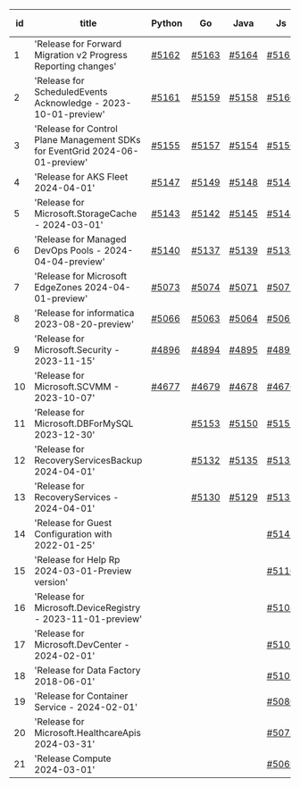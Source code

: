 | id | title | Python | Go | Java | Js | created date | target date | status |
| ------ | ------ | ------ | ------ | ------ | ------ | ------ | ------ | :-----: |
| 1 | 'Release for Forward Migration v2 Progress Reporting changes'  | [#5162](https://github.com/Azure/sdk-release-request/issues/5162)  | [#5163](https://github.com/Azure/sdk-release-request/issues/5163)  | [#5164](https://github.com/Azure/sdk-release-request/issues/5164)  | [#5165](https://github.com/Azure/sdk-release-request/issues/5165)  | 04-24 | 05-24 | Hold on by Python/ |
| 2 | 'Release for ScheduledEvents Acknowledge - 2023-10-01-preview'  | [#5161](https://github.com/Azure/sdk-release-request/issues/5161)  | [#5159](https://github.com/Azure/sdk-release-request/issues/5159)  | [#5158](https://github.com/Azure/sdk-release-request/issues/5158)  | [#5160](https://github.com/Azure/sdk-release-request/issues/5160)  | 04-24 | 05-24 |  |
| 3 | 'Release for Control Plane Management SDKs for EventGrid 2024-06-01-preview'  | [#5155](https://github.com/Azure/sdk-release-request/issues/5155)  | [#5157](https://github.com/Azure/sdk-release-request/issues/5157)  | [#5154](https://github.com/Azure/sdk-release-request/issues/5154)  | [#5156](https://github.com/Azure/sdk-release-request/issues/5156)  | 04-24 | 05-24 |  |
| 4 | 'Release for AKS Fleet 2024-04-01'  | [#5147](https://github.com/Azure/sdk-release-request/issues/5147)  | [#5149](https://github.com/Azure/sdk-release-request/issues/5149)  | [#5148](https://github.com/Azure/sdk-release-request/issues/5148)  | [#5146](https://github.com/Azure/sdk-release-request/issues/5146)  | 04-24 | 05-24 |  |
| 5 | 'Release for Microsoft.StorageCache - 2024-03-01'  | [#5143](https://github.com/Azure/sdk-release-request/issues/5143)  | [#5142](https://github.com/Azure/sdk-release-request/issues/5142)  | [#5145](https://github.com/Azure/sdk-release-request/issues/5145)  | [#5144](https://github.com/Azure/sdk-release-request/issues/5144)  | 04-23 | 05-24 |  |
| 6 | 'Release for Managed DevOps Pools - 2024-04-04-preview'  | [#5140](https://github.com/Azure/sdk-release-request/issues/5140)  | [#5137](https://github.com/Azure/sdk-release-request/issues/5137)  | [#5139](https://github.com/Azure/sdk-release-request/issues/5139)  | [#5138](https://github.com/Azure/sdk-release-request/issues/5138)  | 04-16 | 05-24 |  |
| 7 | 'Release for Microsoft EdgeZones 2024-04-01-preview'  | [#5073](https://github.com/Azure/sdk-release-request/issues/5073)  | [#5074](https://github.com/Azure/sdk-release-request/issues/5074)  | [#5071](https://github.com/Azure/sdk-release-request/issues/5071)  | [#5072](https://github.com/Azure/sdk-release-request/issues/5072)  | 03-22 | 05-24 | Hold on by JS/Python/ |
| 8 | 'Release for informatica 2023-08-20-preview'  | [#5066](https://github.com/Azure/sdk-release-request/issues/5066)  | [#5063](https://github.com/Azure/sdk-release-request/issues/5063)  | [#5064](https://github.com/Azure/sdk-release-request/issues/5064)  | [#5065](https://github.com/Azure/sdk-release-request/issues/5065)  | 03-20 | 04-26 | Hold on by JS/Java/Go/Python/ |
| 9 | 'Release for Microsoft.Security - 2023-11-15'  | [#4896](https://github.com/Azure/sdk-release-request/issues/4896)  | [#4894](https://github.com/Azure/sdk-release-request/issues/4894)  | [#4895](https://github.com/Azure/sdk-release-request/issues/4895)  | [#4897](https://github.com/Azure/sdk-release-request/issues/4897)  | 01-18 | 04-26 | Hold on by JS/Java/Python/ |
| 10 | 'Release for Microsoft.SCVMM - 2023-10-07'  | [#4677](https://github.com/Azure/sdk-release-request/issues/4677)  | [#4679](https://github.com/Azure/sdk-release-request/issues/4679)  | [#4678](https://github.com/Azure/sdk-release-request/issues/4678)  | [#4676](https://github.com/Azure/sdk-release-request/issues/4676)  | 10-23 | 04-26 | Hold on by JS/Java/Go/Python/ |
| 11 | 'Release for Microsoft.DBForMySQL 2023-12-30'  |  | [#5153](https://github.com/Azure/sdk-release-request/issues/5153)  | [#5150](https://github.com/Azure/sdk-release-request/issues/5150)  | [#5151](https://github.com/Azure/sdk-release-request/issues/5151)  | 04-24 | 05-24 |  |
| 12 | 'Release for RecoveryServicesBackup 2024-04-01'  |  | [#5132](https://github.com/Azure/sdk-release-request/issues/5132)  | [#5135](https://github.com/Azure/sdk-release-request/issues/5135)  | [#5133](https://github.com/Azure/sdk-release-request/issues/5133)  | 04-12 | 05-24 |  |
| 13 | 'Release for RecoveryServices - 2024-04-01'  |  | [#5130](https://github.com/Azure/sdk-release-request/issues/5130)  | [#5129](https://github.com/Azure/sdk-release-request/issues/5129)  | [#5131](https://github.com/Azure/sdk-release-request/issues/5131)  | 04-12 | 05-24 |  |
| 14 | 'Release for Guest Configuration with 2022-01-25'  |  |  |  | [#5141](https://github.com/Azure/sdk-release-request/issues/5141)  | 04-23 | 05-24 |  |
| 15 | 'Release for Help Rp 2024-03-01-Preview version'  |  |  |  | [#5110](https://github.com/Azure/sdk-release-request/issues/5110)  | 04-04 | 04-26 |  |
| 16 | 'Release for Microsoft.DeviceRegistry - 2023-11-01-preview'  |  |  |  | [#5108](https://github.com/Azure/sdk-release-request/issues/5108)  | 04-03 | 04-26 |  |
| 17 | 'Release for Microsoft.DevCenter - 2024-02-01'  |  |  |  | [#5103](https://github.com/Azure/sdk-release-request/issues/5103)  | 04-01 | 04-26 |  |
| 18 | 'Release for Data Factory 2018-06-01'  |  |  |  | [#5101](https://github.com/Azure/sdk-release-request/issues/5101)  | 04-01 | 04-26 |  |
| 19 | 'Release for Container Service - 2024-02-01'  |  |  |  | [#5080](https://github.com/Azure/sdk-release-request/issues/5080)  | 03-25 | 04-26 |  |
| 20 | 'Release for Microsoft.HealthcareApis 2024-03-31'  |  |  |  | [#5078](https://github.com/Azure/sdk-release-request/issues/5078)  | 03-22 | 04-26 |  |
| 21 | 'Release Compute 2024-03-01'  |  |  |  | [#5069](https://github.com/Azure/sdk-release-request/issues/5069)  | 03-21 | 04-26 |  |
